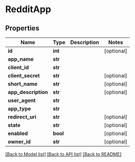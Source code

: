 # RedditApp

## Properties
Name | Type | Description | Notes
------------ | ------------- | ------------- | -------------
**id** | **int** |  | [optional] 
**app_name** | **str** |  | 
**client_id** | **str** |  | 
**client_secret** | **str** |  | [optional] 
**short_name** | **str** |  | [optional] 
**app_description** | **str** |  | [optional] 
**user_agent** | **str** |  | 
**app_type** | **str** |  | 
**redirect_uri** | **str** |  | [optional] 
**state** | **str** |  | [optional] 
**enabled** | **bool** |  | [optional] 
**owner_id** | **str** |  | [optional] 

[[Back to Model list]](../README.md#documentation-for-models) [[Back to API list]](../README.md#documentation-for-api-endpoints) [[Back to README]](../README.md)


